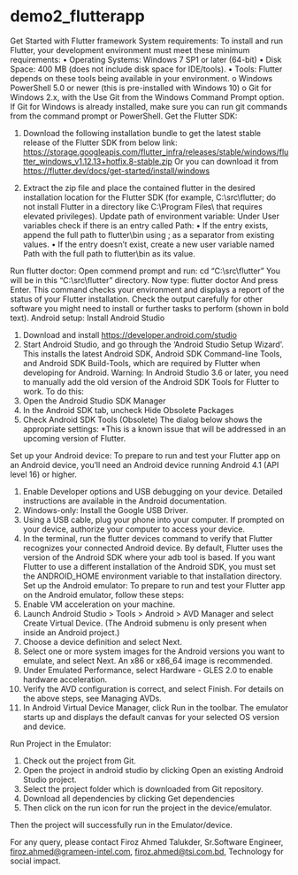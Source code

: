 # demo2_flutterapp
Get Started with Flutter framework
System requirements:
To install and run Flutter, your development environment must meet these minimum requirements:
• Operating Systems: Windows 7 SP1 or later (64-bit)
• Disk Space: 400 MB (does not include disk space for IDE/tools).
• Tools: Flutter depends on these tools being available in your environment.
o Windows PowerShell 5.0 or newer (this is pre-installed with Windows 10)
o Git for Windows 2.x, with the Use Git from the Windows Command Prompt option.
If Git for Windows is already installed, make sure you can run git commands from the command prompt or PowerShell.
Get the Flutter SDK:
1. Download the following installation bundle to get the latest stable release of the Flutter SDK from below link: https://storage.googleapis.com/flutter_infra/releases/stable/windows/flutter_windows_v1.12.13+hotfix.8-stable.zip
Or you can download it from
https://flutter.dev/docs/get-started/install/windows

2. Extract the zip file and place the contained flutter in the desired installation location for the Flutter SDK (for example, C:\src\flutter; do not install Flutter in a directory like C:\Program Files\ that requires elevated privileges).
Update path of environment variable:
Under User variables check if there is an entry called Path:
• If the entry exists, append the full path to flutter\bin using ; as a separator from existing values.
• If the entry doesn’t exist, create a new user variable named Path with the full path to flutter\bin as its value.

Run flutter doctor:
Open commend prompt and run: cd “C:\src\flutter”
You will be in this “C:\src\flutter” directory. Now type: flutter doctor
And press Enter.
This command checks your environment and displays a report of the status of your Flutter installation. Check the output carefully for other software you might need to install or further tasks to perform (shown in bold text).
Android setup:
Install Android Studio
1. Download and install https://developer.android.com/studio
2. Start Android Studio, and go through the ‘Android Studio Setup Wizard’. This installs the latest Android SDK, Android SDK Command-line Tools, and Android SDK Build-Tools, which are required by Flutter when developing for Android.
Warning: In Android Studio 3.6 or later, you need to manually add the old version of the Android SDK Tools for Flutter to work. To do this:
1. Open the Android Studio SDK Manager
2. In the Android SDK tab, uncheck Hide Obsolete Packages
3. Check Android SDK Tools (Obsolete)
The dialog below shows the appropriate settings:
*This is a known issue that will be addressed in an upcoming version of Flutter.

Set up your Android device:
To prepare to run and test your Flutter app on an Android device, you’ll need an Android device running Android 4.1 (API level 16) or higher.
1. Enable Developer options and USB debugging on your device. Detailed instructions are available in the Android documentation.
2. Windows-only: Install the Google USB Driver.
3. Using a USB cable, plug your phone into your computer. If prompted on your device, authorize your computer to access your device.
4. In the terminal, run the flutter devices command to verify that Flutter recognizes your connected Android device. By default, Flutter uses the version of the Android SDK where your adb tool is based. If you want Flutter to use a different installation of the Android SDK, you must set the ANDROID_HOME environment variable to that installation directory.
Set up the Android emulator:
To prepare to run and test your Flutter app on the Android emulator, follow these steps:
1. Enable VM acceleration on your machine.
2. Launch Android Studio > Tools > Android > AVD Manager and select Create Virtual Device. (The Android submenu is only present when inside an Android project.)
3. Choose a device definition and select Next.
4. Select one or more system images for the Android versions you want to emulate, and select Next. An x86 or x86_64 image is recommended.
5. Under Emulated Performance, select Hardware - GLES 2.0 to enable hardware acceleration.
6. Verify the AVD configuration is correct, and select Finish.
For details on the above steps, see Managing AVDs.
7. In Android Virtual Device Manager, click Run in the toolbar. The emulator starts up and displays the default canvas for your selected OS version and device.


Run Project in the Emulator:
1. Check out the project from Git.
2. Open the project in android studio by clicking Open an existing Android Studio project.
3. Select the project folder which is downloaded from Git repository.
4. Download all dependencies by clicking Get dependencies
5. Then click on the run icon for run the project in the device/emulator.

Then the project will successfully run in the Emulator/device.

For any query, please contact Firoz Ahmed Talukder, Sr.Software Engineer, firoz.ahmed@grameen-intel.com, firoz.ahmed@tsi.com.bd, Technology for social impact.
